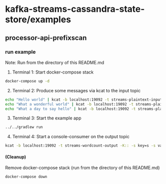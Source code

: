 # kafka-streams-cassandra-state-store/examples 
## processor-api-prefixscan

### run example

Note: Run from the directory of this README.md

1. Terminal 1: Start docker-compose stack
```bash
docker-compose up -d
```

2. Terminal 2: Produce some messages via kcat to the input topic
```bash
echo "Hello world" | kcat -b localhost:19092 -t streams-plaintext-input
echo "What a wonderful world" | kcat -b localhost:19092 -t streams-plaintext-input
echo "What a day to say hello" | kcat -b localhost:19092 -t streams-plaintext-input
```

3. Terminal 3: Start the example app
```bash
../../gradlew run
```

4. Terminal 4: Start a console-consumer on the output topic
```bash
kcat -b localhost:19092 -t streams-wordcount-output -K:: -s key=s -s value=q
```

#### (Cleanup)

Remove docker-compose stack (run from the directory of this README.md)
```bash
docker-compose down
```
